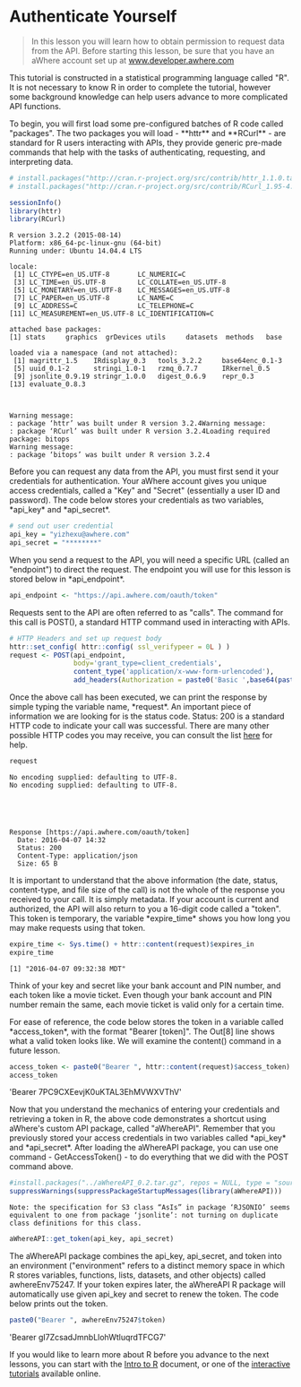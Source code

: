 
<h1>Authenticate Yourself</h1>

> In this lesson you will learn how to obtain permission to request data from the API. Before starting this lesson, be sure that you have an aWhere account set up at www.developer.awhere.com

<p> This tutorial is constructed in a statistical programming language called "R". It is not necessary to know R in order to complete the tutorial, however some background knowledge can help users advance to more complicated API functions.</p>

<p> To begin, you will first load some pre-configured batches of R code called "packages". The two packages you will load - **httr** and **RCurl** - are standard for R users interacting with APIs, they provide generic pre-made commands that help with the tasks of authenticating, requesting, and interpreting data.</p>


```R
# install.packages("http://cran.r-project.org/src/contrib/httr_1.1.0.tar.gz", repos=NULL, type="source")
# install.packages("http://cran.r-project.org/src/contrib/RCurl_1.95-4.8.tar.gz", repos=NULL, type="source")
```


```R
sessionInfo()
library(httr)
library(RCurl)
```




    R version 3.2.2 (2015-08-14)
    Platform: x86_64-pc-linux-gnu (64-bit)
    Running under: Ubuntu 14.04.4 LTS
    
    locale:
     [1] LC_CTYPE=en_US.UTF-8       LC_NUMERIC=C              
     [3] LC_TIME=en_US.UTF-8        LC_COLLATE=en_US.UTF-8    
     [5] LC_MONETARY=en_US.UTF-8    LC_MESSAGES=en_US.UTF-8   
     [7] LC_PAPER=en_US.UTF-8       LC_NAME=C                 
     [9] LC_ADDRESS=C               LC_TELEPHONE=C            
    [11] LC_MEASUREMENT=en_US.UTF-8 LC_IDENTIFICATION=C       
    
    attached base packages:
    [1] stats     graphics  grDevices utils     datasets  methods   base     
    
    loaded via a namespace (and not attached):
     [1] magrittr_1.5    IRdisplay_0.3   tools_3.2.2     base64enc_0.1-3
     [5] uuid_0.1-2      stringi_1.0-1   rzmq_0.7.7      IRkernel_0.5   
     [9] jsonlite_0.9.19 stringr_1.0.0   digest_0.6.9    repr_0.3       
    [13] evaluate_0.8.3 



    Warning message:
    : package ‘httr’ was built under R version 3.2.4Warning message:
    : package ‘RCurl’ was built under R version 3.2.4Loading required package: bitops
    Warning message:
    : package ‘bitops’ was built under R version 3.2.4

<p>Before you can request any data from the API, you must first send it your credentials for authentication. Your aWhere account gives you unique access credentials, called a "Key" and "Secret" (essentially a user ID and password). The code below stores your credentials as two variables, *api_key* and *api_secret*.</p>


```R
# send out user credential
api_key = "yizhexu@awhere.com"
api_secret = "********"
```

<p>When you send a request to the API, you will need a specific URL (called an "endpoint") to direct the request. The endpoint you will use for this lesson is stored below in *api_endpoint*.</p>


```R
api_endpoint <- "https://api.awhere.com/oauth/token"
```

<p>Requests sent to the API are often referred to as "calls". The command for this call is POST(), a standard HTTP command used in interacting with APIs.</p>


```R
# HTTP Headers and set up request body
httr::set_config( httr::config( ssl_verifypeer = 0L ) )
request <- POST(api_endpoint, 
                body='grant_type=client_credentials',
                content_type('application/x-www-form-urlencoded'),
                add_headers(Authorization = paste0('Basic ',base64(paste0(api_key,':',api_secret)))))
```

<p>Once the above call has been executed, we can print the response by simple typing the variable name, *request*. An important piece of information we are looking for is the status code. Status: 200 is a standard HTTP code to indicate your call was successful. There are many other possible HTTP codes you may receive, you can consult the list <a href="https://en.wikipedia.org/wiki/List_of_HTTP_status_codes">here</a> for help.</p>


```R
request
```

    No encoding supplied: defaulting to UTF-8.
    No encoding supplied: defaulting to UTF-8.





    Response [https://api.awhere.com/oauth/token]
      Date: 2016-04-07 14:32
      Status: 200
      Content-Type: application/json
      Size: 65 B




<p>It is important to understand that the above information (the date, status, content-type, and file size of the call) is not the whole of the response you received to your call. It is simply metadata. If your account is current and authorized, the API will also return to you a 16-digit code called a "token". This token is temporary, the variable *expire_time* shows you how long you may make requests using that token.</p>


```R
expire_time <- Sys.time() + httr::content(request)$expires_in
expire_time
```




    [1] "2016-04-07 09:32:38 MDT"



<p>Think of your key and secret like your bank account and PIN number, and each token like a movie ticket. Even though your bank account and PIN number remain the same, each movie ticket is valid only for a certain time.</p>

<p>For ease of reference, the code below stores the token in a variable called *access_token*, with the format "Bearer [token]". The Out[8] line shows what a valid token looks like. We will examine the content() command in a future lesson.</p>


```R
access_token <- paste0("Bearer ", httr::content(request)$access_token)
access_token
```




'Bearer 7PC9CXEevjK0uKTAL3EhMVWXVThV'



<p>Now that you understand the mechanics of entering your credentials and retrieving a token in R, the above code demonstrates a shortcut using aWhere's custom API package, called "aWhereAPI". Remember that you previously stored your access credentials in two variables called *api_key* and *api_secret*. After loading the aWhereAPI package, you can use one command - GetAccessToken() - to do everything that we did with the POST command above.</p>


```R
#install.packages("../aWhereAPI_0.2.tar.gz", repos = NULL, type = "source")
suppressWarnings(suppressPackageStartupMessages(library(aWhereAPI)))
```

    Note: the specification for S3 class “AsIs” in package ‘RJSONIO’ seems equivalent to one from package ‘jsonlite’: not turning on duplicate class definitions for this class.



```R
aWhereAPI::get_token(api_key, api_secret)
```

<p>The aWhereAPI package combines the api_key, api_secret, and token into an environment ("environment" refers to a distinct memory space in which R stores variables, functions, lists, datasets, and other objects) called awhereEnv75247. If your token expires later, the aWhereAPI R package will automatically use given api_key and secret to renew the token. The code below prints out the token.</p>


```R
paste0("Bearer ", awhereEnv75247$token)
```




'Bearer gI7ZcsadJmnbLlohWtluqrdTFCG7'



<p>If you would like to learn more about R before you advance to the next lessons, you can start with the <a href="https://cran.r-project.org/doc/manuals/R-intro.pdf">Intro to R</a> document, or one of the <a href="http://swirlstats.com/">interactive</a> <a href="https://www.datacamp.com/courses/free-introduction-to-r">tutorials</a> available online.</p>
